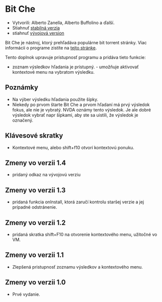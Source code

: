 # Bit Che #
*	 Vytvorili: Alberto Zanella, Alberto Buffolino a ďalší.
*	 Stiahnuť [stabilná verzia][1]
*	 stiahnuť [vývojová version][3]

Bit Che je nástroj, ktorý prehľadáva populárne bit torrent stránky. Viac
informácii o programe zistíte na [tejto stránke][2].

Tento doplnok upravuje prístupnosť programu a pridáva tieto funkcie:

- zoznam výsledkov hľadania je prístupný.  - umožňuje aktivovať kontextové
menu na vybratom výsledku.


## Poznámky ##
*	 Na výber výsledku hľadania použite šípky.
*	 Niekedy po prvom štarte Bit Che a prvom hľadaní má prvý výsledok fokus,
   ale nie je vybratý. NVDA oznámy tento výsledok. Je ale dobré výsledok
   vybrať napr šípkami, aby ste sa uistili, že výsledok je označený.


## Klávesové skratky ##
*	Kontextové menu, alebo shift+f10 otvorí kontextovú ponuku.

## Zmeny vo verzii 1.4 ##
*	 pridaný odkaz na vývojovú verziu

## Zmeny vo verzii 1.3 ##
*	 pridaná funkcia onInstall, ktorá zaručí kontrolu staršej verzie a jej
   prípadné odstránenie.

## Zmeny vo verzii 1.2 ##
*	 pridaná skratka shift+F10 na otvorenie kontextového menu, užitočné vo VM.

## Zmeny vo verzii 1.1 ##
*	 Zlepšená pristupnosť zoznamu výsledkov a kontextového menu.

## Zmeny vo verzii 1.0 ##
*	 Prvé vydanie.

[1]: http://addons.nvda-project.org/files/get.php?file=bc

[2]: http://www.convivea.com

[3]: http://addons.nvda-project.org/files/get.php?file=bc-dev
